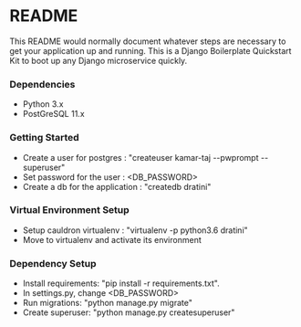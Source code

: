 # README #

This README would normally document whatever steps are necessary to get your application up and running.
This is a Django Boilerplate Quickstart Kit to boot up any Django microservice quickly.

### Dependencies ###

* Python 3.x
* PostGreSQL 11.x


### Getting Started ###

* Create a user for postgres : "createuser kamar-taj --pwprompt --superuser"
* Set password for the user : <DB_PASSWORD>
* Create a db for the application : "createdb dratini"


### Virtual Environment Setup ###

* Setup cauldron virtualenv : "virtualenv -p python3.6 dratini"
* Move to virtualenv and activate its environment


### Dependency Setup ###

* Install requirements: "pip install -r requirements.txt".
* In settings.py, change <DB_PASSWORD>
* Run migrations: "python manage.py migrate"
* Create superuser: "python manage.py createsuperuser"
